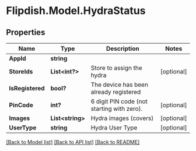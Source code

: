 # Flipdish.Model.HydraStatus
## Properties

Name | Type | Description | Notes
------------ | ------------- | ------------- | -------------
**AppId** | **string** |  | 
**StoreIds** | **List&lt;int?&gt;** | Store to assign the hydra | [optional] 
**IsRegistered** | **bool?** | The device has been already registered | 
**PinCode** | **int?** | 6 digit PIN code (not starting with zero). | [optional] 
**Images** | **List&lt;string&gt;** | Hydra images (covers) | [optional] 
**UserType** | **string** | Hydra User Type | [optional] 

[[Back to Model list]](../README.md#documentation-for-models) [[Back to API list]](../README.md#documentation-for-api-endpoints) [[Back to README]](../README.md)


